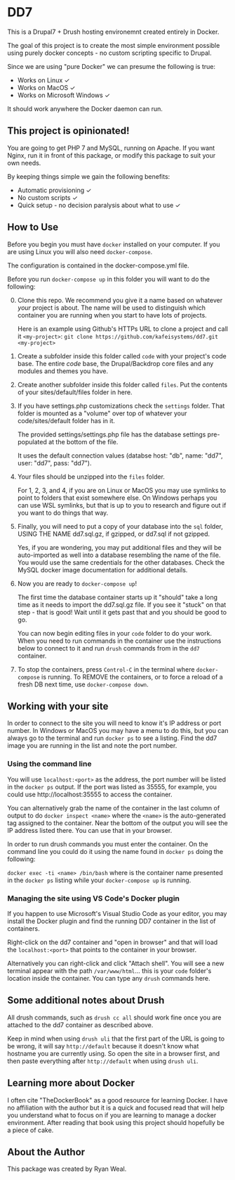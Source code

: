 # DD7

This is a Drupal7 + Drush hosting environemnt created entirely in Docker.

The goal of this project is to create the most simple environment possible
using purely docker concepts - no custom scripting specific to Drupal.

Since we are using "pure Docker" we can presume the following is true:

- Works on Linux ✓
- Works on MacOS ✓
- Works on Microsoft Windows ✓

It should work anywhere the Docker daemon can run.

## This project is opinionated!

You are going to get PHP 7 and MySQL, running on Apache. If you want Nginx, run
it in front of this package, or modify this package to suit your own needs.

By keeping things simple we gain the following benefits:

- Automatic provisioning ✓
- No custom scripts ✓
- Quick setup - no decision paralysis about what to use ✓

## How to Use

Before you begin you must have `docker` installed on your computer. If you are
using Linux you will also need `docker-compose`.

The configuration is contained in the docker-compose.yml file.

Before you run `docker-compose up` in this folder you will want to do the
following:

0. Clone this repo. We recommend you give it a name based on whatever *your*
project is about. The name will be used to distinguish which container you are
running when you start to have lots of projects.

    Here is an example using Github's HTTPs URL to clone a project and call it `<my-project>`:
    `git clone https://github.com/kafeisystems/dd7.git <my-project>`

1. Create a subfolder inside this folder called `code` with your project's code
base. The entire *code* base, the Drupal/Backdrop core files and any modules and
themes you have.

2. Create another subfolder inside this folder called `files`. Put the contents of your
sites/default/files folder in here.

3. If you have settings.php customizations check the `settings` folder. That
folder is mounted as a "volume" over top of whatever your code/sites/default
folder has in it.

    The provided settings/settings.php file has the database settings pre-populated at the bottom of the file.

    It uses the default connection values (databse host:
"db", name: "dd7", user: "dd7", pass: "dd7").

4. Your files should be unzipped into the `files` folder.

    For 1, 2, 3, and 4, if you are on Linux or MacOS you may use symlinks to
point to folders that exist somewhere else. On Windows perhaps you can use WSL
symlinks, but that is up to you to research and figure out if you want to do
things that way.

4. Finally, you will need to put a copy of your database into the `sql` folder,
USING THE NAME dd7.sql.gz, if gzipped, or dd7.sql if not gzipped.

    Yes, if you are wondering, you may put additional files and they will be
auto-imported as well into a database resembling the name of the file. You
would use the same credentials for the other databases. Check the MySQL docker
image documentation for additional details.

5. Now you are ready to `docker-compose up`!

    The first time the database container starts up it "should" take a long
time as it needs to import the dd7.sql.gz file. If you see it "stuck" on that
step - that is good! Wait until it gets past that and you should be good to go.

    You can now begin editing files in your `code` folder to do your work. When
you need to run commands in the container use the instructions below to connect
to it and run `drush` commands from in the `dd7` container.

6. To stop the containers, press `Control-C` in the terminal where
`docker-compose` is running. To REMOVE the containers, or to force a reload of
a fresh DB next time, use `docker-compose down`.

## Working with your site

In order to connect to the site you will need to know it's IP address or port
number. In Windows or MacOS you may have a menu to do this, but you can always
go to the terminal and run `docker ps` to see a listing. Find the dd7 image you
are running in the list and note the port number.

### Using the command line

You will use `localhost:<port>` as the address, the port number will be listed in
the `docker ps` output. If the port was listed as 35555, for example, you could
use http://localhost:35555 to access the container.

You can alternatively grab the name of the container in the last column of
output to do `docker inspect <name>` where the `<name>` is the auto-generated
tag assigned to the container. Near the bottom of the output you will see the
IP address listed there. You can use that in your browser.

In order to run drush commands you must enter the container. On the command
line you could do it using the name found in `docker ps` doing the following:

`docker exec -ti <name> /bin/bash` where <name> is the container name presented
in the `docker ps` listing while your `docker-compose up` is running.

### Managing the site using VS Code's Docker plugin

If you happen to use Microsoft's Visual Studio Code as your editor, you may
install the Docker plugin and find the running DD7 container in the list of
containers.

Right-click on the dd7 container and "open in browser" and that will
load the `localhost:<port>` that points to the container in your browser.

Alternatively you can right-click and click "Attach shell". You will see a new
terminal appear with the path `/var/www/html`... this is your `code` folder's
location inside the container. You can type any `drush` commands here.

## Some additional notes about Drush

All drush commands, such as `drush cc all` should work fine once you are
attached to the dd7 container as described above.

Keep in mind when using `drush uli` that the first part of the URL is going to
be wrong, it will say `http://default` because it doesn't know what hostname
you are currently using. So open the site in a browser first, and then paste
everything after `http://default` when using `drush uli`.

## Learning more about Docker

I often cite "TheDockerBook" as a good resource for learning Docker. I have no
affiliation with the author but it is a quick and focused read that will help
you understand what to focus on if you are learning to manage a docker
environment. After reading that book using this project should hopefully be a
piece of cake.

## About the Author

This package was created by Ryan Weal.
